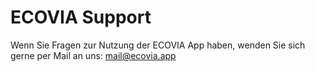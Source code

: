 # ECOVIA Support

Wenn Sie Fragen zur Nutzung der ECOVIA App haben, wenden Sie sich gerne per Mail an uns: mail@ecovia.app
